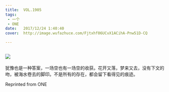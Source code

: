 ```yaml
---
title:	VOL.1905
tags:
 - 一个
 - ONE
date:	2017/12/24 1:40:40
cover:	http://image.wufazhuce.com/Fjtxhf06UCvX1ACihA-Pnw51D-CQ

---
```

![](http://image.wufazhuce.com/Fjtxhf06UCvX1ACihA-Pnw51D-CQ)
---

犹豫也是一种答案，一场空也有一场空的收获。花开又落，梦来又去，没有下文的吻，被海水卷去的脚印。不是所有的存在，都会留下看得见的痕迹。
 
Reprinted from ONE
